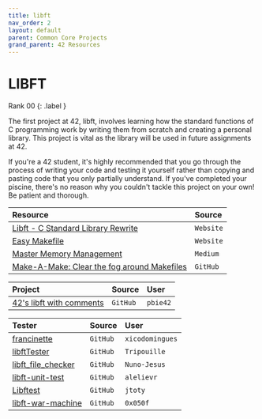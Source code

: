 ```yaml
---
title: libft
nav_order: 2
layout: default
parent: Common Core Projects
grand_parent: 42 Resources
---
```


# **LIBFT**

Rank 00
{: .label }

<div class="code-example" markdown="1">
The first project at 42, libft, involves learning how the standard functions of C programming work by writing them from scratch and creating a personal library. This project is vital as the library will be used in future assignments at 42.

If you're a 42 student, it's highly recommended that you go through the process of writing your code and testing it yourself rather than copying and pasting code that you only partially understand. If you've completed your piscine, there's no reason why you couldn't tackle this project on your own! Be patient and thorough.
</div>

<div class="code-example" markdown="1">

| Resource                                                                                 | Source    |
| :--------------------------------------------------------------------------------------- | :-------- |
| [Libft - C Standard Library Rewrite](https://www.asidesigned.com/project-libft.html)     | `Website` |
| [Easy Makefile](https://pulgamecanica.herokuapp.com/posts/makefiles)                     | `Website` |
| [Master Memory Management](https://medium.com/p/b86fedd39b96)                            | `Medium`  |
| [Make-A-Make: Clear the fog around Makefiles](https://github.com/Nuno-Jesus/Make-A-Make) | `GitHub`  |

</div>

<div class="code-example" markdown="1">

| Project                                                                                  | Source    | User |
| :--------------------------------------------------------------------------------------- | :-------- | :--- |
| [42's libft with comments](https://github.com/pbie42/libft42commented)                   | `GitHub`  | `pbie42` |

</div>

<div class="code-example" markdown="1">

| Tester                                                                 | Source    | User |
| :--------------------------------------------------------------------- | :-------- | :--- |
| [francinette](https://github.com/xicodomingues/francinette)            | `GitHub`  | `xicodomingues` |
| [libftTester](https://github.com/Tripouille/libftTester)               | `GitHub`  | `Tripouille` |
| [libft_file_checker](https://github.com/Nuno-Jesus/libft_file_checker) | `GitHub`  | `Nuno-Jesus` |
| [libft-unit-test](https://github.com/alelievr/libft-unit-test)         | `GitHub`  | `alelievr` |
| [Libftest](https://github.com/jtoty/Libftest)                          | `GitHub`  | `jtoty` |
| [libft-war-machine](https://github.com/0x050f/libft-war-machine)       | `GitHub`  | `0x050f` |

</div>
